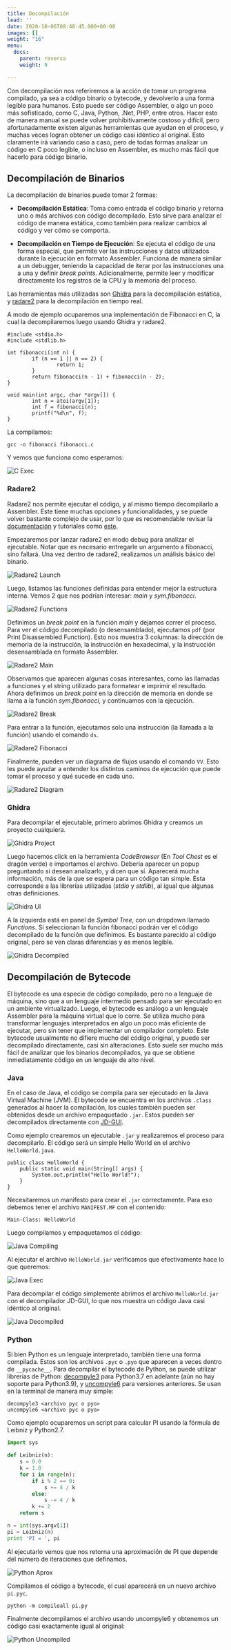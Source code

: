 ```yaml
---
title: Decompilación
lead: ''
date: 2020-10-06T08:48:45.000+00:00
images: []
weight: "16"
menu:
  docs:
    parent: reversa
    weight: 9

---
```

Con decompilación nos referiremos a la acción de tomar un programa compilado, ya sea a código binario o
bytecode, y devolverlo a una forma legible para humanos. Esto puede ser código Assembler, o algo un poco
más sofisticado, como C, Java, Python, .Net, PHP, entre otros. Hacer esto de manera manual se puede volver prohibitivamente costoso
y difícil, pero afortunadamente existen algunas herramientas que ayudan en el proceso, y muchas veces logran
obtener un código casi idéntico al original. Esto claramente irá variando caso a caso, pero de todas formas
analizar un código en C poco legible, o incluso en Assembler, es mucho más fácil que hacerlo para
código binario.

## Decompilación de Binarios

La decompilación de binarios puede tomar 2 formas:

* **Decompilación Estática**: Toma como entrada el código binario y retorna uno o más archivos con código
decompilado. Esto sirve para analizar el código de manera estática, como también para realizar cambios al
  código y ver cómo se comporta.

* **Decompilación en Tiempo de Ejecución**: Se ejecuta el código de una forma especial, que permite ver las
instrucciones y datos utilizados durante la ejecución en formato Assembler. Funciona de manera similar a un
  debugger, teniendo la capacidad de iterar por las instrucciones una a una y definir _break points_.
  Adicionalmente, permite leer y modificar directamente los registros de la CPU y la memoria del proceso.

Las herramientas más utilizadas son [Ghidra](https://ghidra-sre.org/) para la decompilación estática, y
[radare2](https://rada.re/n/radare2.html) para la decompilación en tiempo real.

A modo de ejemplo ocuparemos una implementación de Fibonacci en C, la cual la decompilaremos luego usando
Ghidra y radare2.

```
#include <stdio.h>
#include <stdlib.h>

int fibonacci(int n) {
        if (n == 1 || n == 2) {
                return 1;
        }
        return fibonacci(n - 1) + fibonacci(n - 2);
}

void main(int argc, char *argv[]) {
        int n = atoi(argv[1]);
        int f = fibonacci(n);
        printf("%d\n", f);
}
```

La compilamos:

```
gcc -o fibonacci fibonacci.c
```

Y vemos que funciona como esperamos:

![C Exec](../c-exec.png)

### Radare2

Radare2 nos permite ejecutar el código, y al mismo tiempo decompilarlo a Assembler. Este tiene muchas opciones
y funcionalidades, y se puede volver bastante complejo de usar, por lo que es recomendable revisar la
[documentación](https://book.rada.re/index.html) y tutoriales como
[este](https://www.megabeets.net/a-journey-into-radare-2-part-1/).

Empezaremos por lanzar radare2 en modo debug para analizar el ejecutable. Notar que es necesario entregarle
un argumento a fibonacci, sino fallará. Una vez dentro de radare2, realizamos un análisis básico del binario.

![Radare2 Launch](../radare2-launch.png)

Luego, listamos las funciones definidas para entender mejor la estructura interna. Vemos 2 que nos podrían
interesar: _main_ y _sym.fibonacci_.

![Radare2 Functions](../radare2-functions.png)

Definimos un _break point_ en la función _main_ y dejamos correr el proceso. Para ver el código decompilado
(o desensamblado), ejecutamos `pdf` (por Print Disassembled Function). Esto nos muestra 3 columnas:
la dirección de memoria de la instrucción, la instrucción en hexadecimal, y la instrucción desensamblada
en formato Assembler.

![Radare2 Main](../radare2-main.png)

Observamos que aparecen algunas cosas interesantes, como las llamadas a funciones y el string utilizado
para formatear e imprimir el resultado. Ahora definimos un _break point_ en la dirección de memoria en donde
se llama a la función _sym.fibonacci_, y continuamos con la ejecución.

![Radare2 Break](../radare2-break.png)

Para entrar a la función, ejecutamos solo una instrucción (la llamada a la función) usando el comando `ds`.

![Radare2 Fibonacci](../radare2-fibonacci.png)

Finalmente, pueden ver un diagrama de flujos usando el comando `VV`. Esto les puede ayudar a entender
los distintos caminos de ejecución que puede tomar el proceso y qué sucede en cada uno.

![Radare2 Diagram](../radare2-diagram.png)

### Ghidra

Para decompilar el ejecutable, primero abrimos Ghidra y creamos un proyecto cualquiera.

![Ghidra Project](../ghidra-project.png)

Luego hacemos click en la herramienta _CodeBrowser_ (En _Tool Chest_ es el dragón verde) e importamos el archivo.
Debería aparecer un popup preguntando si desean analizarlo, y dicen que sí. Aparecerá mucha información, más
de la que se espera para un código tan simple. Esta corresponde a las librerías utilizadas (_stdio_ y _stdlib_),
al igual que algunas otras definiciones.

![Ghidra UI](../ghidra-ui.png)

A la izquierda está en panel de _Symbol Tree_, con un dropdown llamado _Functions_. Si seleccionan la función
fibonacci podrán ver el código decompilado de la función que definimos. Es bastante parecido al código
original, pero se ven claras diferencias y es menos legible.

![Ghidra Decompiled](../ghidra-decompiled.png)

## Decompilación de Bytecode

El bytecode es una especie de código compilado, pero no a lenguaje de máquina, sino que a un lenguaje intermedio
pensado para ser ejecutado en un ambiente virtualizado. Luego, el bytecode es análogo a un lenguaje
Assembler para la máquina virtual que lo corre.
Se utiliza mucho para transformar lenguajes interpretados en algo un poco más eficiente de ejecutar,
pero sin tener que implementar un compilador completo.
Este bytecode usualmente no difiere mucho del código original, y puede ser decompilado directamente,
casi sin alteraciones. Esto suele ser mucho más fácil de analizar que los binarios decompilados, ya que se
obtiene inmediatamente código en un lenguaje de alto nivel.

### Java

En el caso de Java, el código se compila para ser ejecutado en la Java Virtual Machine (JVM).
El bytecode se encuentra en los archivos `.class` generados al hacer la compilación, los cuales también
pueden ser obtenidos desde un archivo empaquetado `.jar`. Estos pueden ser decompilados directamente
con [JD-GUI](https://java-decompiler.github.io/).

Como ejemplo crearemos un ejecutable `.jar` y realizaremos el proceso para decompilarlo. El código será un
simple Hello World en el archivo `HelloWorld.java`.

```
public class HelloWorld {
	public static void main(String[] args) {
		System.out.println("Hello World!");
	}
}
```

Necesitaremos un manifesto para crear el `.jar` correctamente. Para eso debemos tener el archivo
`MANIFEST.MF` con el contenido:

```
Main-Class: HelloWorld
```

Luego compilamos y empaquetamos el código:

![Java Compiling](../java-compiling.png)

Al ejecutar el archivo `HelloWorld.jar` verificamos que efectivamente hace lo que queremos:

![Java Exec](../java-exec.png)

Para decompilar el código simplemente abrimos el archivo `HelloWorld.jar` con el decompilador JD-GUI, lo que
nos muestra un código Java casi idéntico al original.

![Java Decompiled](../java-decompiled.png)

### Python

Si bien Python es un lenguaje interpretado, también tiene una forma compilada. Estos son los archivos `.pyc`
o `.pyo` que aparecen a veces dentro de `__pycache__`.
Para decompilar el bytecode de Python, se puede utilizar librerías de Python:
[decompyle3](https://github.com/rocky/python-decompile3) para Python3.7 en adelante
(aún no hay soporte para Python3.9), y [uncompyle6](https://pypi.org/project/uncompyle6/)
para versiones anteriores. Se usan en la terminal de manera muy simple:

```
decompyle3 <archivo pyc o pyo>
uncompyle6 <archivo pyc o pyo>
```

Como ejemplo ocuparemos un script para calcular PI usando la fórmula de Leibniz y Python2.7.

```python
import sys

def Leibniz(n):
    s = 0.0
    k = 1.0
    for i in range(n):
        if i % 2 == 0:
            s += 4 / k
        else:
            s -= 4 / k
        k += 2
    return s

n = int(sys.argv[1])
pi = Leibniz(n)
print 'PI = ', pi
```

Al ejecutarlo vemos que nos retorna una aproximación de PI que depende del número de iteraciones que definamos.

![Python Aprox](../python-exec.png)

Compilamos el código a bytecode, el cual aparecerá en un nuevo archivo `pi.pyc`.

```
python -m compileall pi.py
```

Finalmente decompilamos el archivo usando uncompyle6 y obtenemos un código casi exactamente igual al original:

![Python Uncompiled](../python-uncompiled.png)